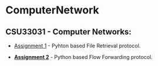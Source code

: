 # ComputerNetwork

## CSU33031 - Computer Networks:

- [Assignment 1](https://github.com/azizosharke/ComputerNetworks/tree/main/Assignment1) - Pyhton based File Retrieval protocol.

- [**Assignment 2**](https://github.com/azizosharke/ComputerNetworks/tree/main/Assignment2) - Python based Flow Forwarding protocol. 
